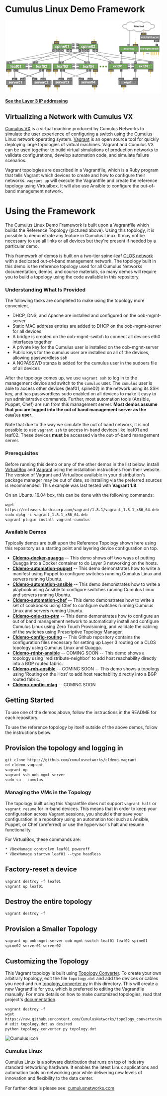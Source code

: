 # Cumulus Linux Demo Framework
![Reference Topology](https://github.com/CumulusNetworks/cldemo-vagrant/blob/master/cldemo_topology.png "Reference Topology")

**[See the Layer 3 IP addressing](https://raw.githubusercontent.com/CumulusNetworks/cldemo-vagrant/master/cldemo_topology_l3.png)**


Virtualizing a Network with Cumulus VX
---------------------------------------
[Cumulus VX](https://cumulusnetworks.com/cumulus-vx/) is a virtual machine
produced by Cumulus Networks to simulate the user experience of configuring a
switch using the Cumulus Linux network operating system.
[Vagrant](https://www.vagrantup.com/) is an open source tool for quickly
deploying large topologies of virtual machines. Vagrant and Cumulus VX can be
used together to build virtual simulations of production networks to validate
configurations, develop automation code, and simulate failure scenarios.

Vagrant topologies are described in a Vagrantfile, which is a Ruby program that
tells Vagrant which devices to create and how to configure their networks.
`vagrant up` will execute the Vagrantfile and create the reference topology
using Virtualbox. It will also use Ansible to configure the out-of-band
management network.

Using the Framework
========================
The Cumulus Linux Demo Framework is built upon a Vagrantfile which builds the Reference Topology (pictured above). Using this topology, it is possible to demonstrate any feature in Cumulus Linux. It may not be necessary to use all links or all devices but they're present if needed by a particular demo.

This framework of demos is built on a two-tier spine-leaf [CLOS network](https://en.wikipedia.org/wiki/Clos_network) with a
dedicated out-of-band management network. The topology built in this demo is
the reference topology used for all Cumulus Networks documentation, demos, and course materials, so
many demos will require you to build a topology using the code available in this
repository.

### Understanding What Is Provided
The following tasks are completed to make using the topology more convenient.

 * DHCP, DNS, and Apache are installed and configured on the oob-mgmt-server
 * Static MAC address entries are added to DHCP on the oob-mgmt-server for all devices
 * A bridge is created on the oob-mgmt-switch to connect all devices eth0 interfaces together
 * A private key for the Cumulus user is installed on the oob-mgmt-server
 * Public keys for the cumulus user are installed on all of the devices, allowing passwordless ssh
 * A NOPASSWD stanza is added for the cumulus user in the sudoers file of all devices

After the topology comes up, we use `vagrant ssh` to log in to the management
device and switch to the `cumulus` user. The `cumulus` user is able to access
other devices (leaf01, spine02) in the network using its SSH key, and has
passwordless sudo enabled on all devices to make it easy to run administrative
commands. Further, most automation tools (Ansible, Puppet, Chef) are run
from this management server. **Most demos assume that you are logged into
the out of band management server as the `cumulus` user**.

Note that due to the way we simulate the out of band network, it is not possible
to use `vagrant ssh` to access in-band devices like leaf01 and leaf02. These
devices **must** be accessed via the out-of-band management server.

### Prerequisites

Before running this demo or any of the other demos in the list below, install
[VirtualBox](https://www.virtualbox.org/manual/ch02.html) and
[Vagrant](https://www.vagrantup.com/downloads.html) using the
installation instructions from their website. The version of Vagrant and Virtualbox
available in your distribution's package manager may be out of date, so
installing via the preferred sources is recommended. This example was last
tested with **Vagrant 1.8**.

On an Ubuntu 16.04 box, this can be done with the following commands:

    wget https://releases.hashicorp.com/vagrant/1.8.1/vagrant_1.8.1_x86_64.deb
    sudo dpkg -i vagrant_1.8.1_x86_64.deb
    vagrant plugin install vagrant-cumulus

### Available Demos

Typically demos are built upon the Reference Topology shown here using this repository as a starting point and layering device configuration on top.

* **[Cldemo-docker-quagga](https://github.com/CumulusNetworks/cldemo-docker-quagga)** -- This demo shows off two ways of putting Quagga into a Docker container to do Layer 3 networking on the hosts.
* **[Cldemo-automation-puppet](https://github.com/CumulusNetworks/cldemo-automation-puppet)** -- This demo demonstrates how to write a manifest using Puppet to configure switches running Cumulus Linux and servers running Ubuntu.
* **[Cldemo-automation-ansible](https://github.com/CumulusNetworks/cldemo-automation-ansible)** -- This demo demonstrates how to write a playbook using Ansible to configure switches running Cumulus Linux and servers running Ubuntu.
* **[Cldemo-automation-chef](https://github.com/CumulusNetworks/cldemo-automation-chef)** -- This demo demonstrates how to write a set of cookbooks using Chef to configure switches running Cumulus Linux and servers running Ubuntu.
* **[Cldemo-onie-ztp-ptm](https://github.com/CumulusNetworks/cldemo-onie-ztp-ptm)** -- This demo demonstrates how to configure an out of band management network to automatically install and configure Cumulus Linux using Zero Touch Provisioning, and validate the cabling of the switches using Prescriptive Topology Manager.
* **[Cldemo-config-routing](https://github.com/CumulusNetworks/cldemo-config-routing)** -- This Github repository contains the configuration files necessary for setting up Layer 3 routing on a CLOS topology using Cumulus Linux and Quagga.
* **[Cldemo-rdnbr-ansible](https://github.com/CumulusNetworks/cldemo-rdnbr-ansible)** -- COMING SOON -- This demo shows a topology using 'redistribute-neighbor' to add host reachability directly into a BGP routed fabric.
* **[Cldemo-roh-ansible](https://github.com/CumulusNetworks/cldemo-roh-ansible)** -- COMING SOON -- This demo shows a topology using 'Routing on the Host' to add host reachability directly into a BGP routed fabric.
* **[Cldemo-config-mlag](https://github.com/CumulusNetworks/cldemo-config-mlag)** -- COMING SOON

Getting Started
------------------
To use one of the demos above, follow the instructions in the README for each repository.

To use the reference topology by itself outside of the above demos, follow the instructions below.

## Provision the topology and logging in

    git clone https://github.com/cumulusnetworks/cldemo-vagrant
    cd cldemo-vagrant
    vagrant up
    vagrant ssh oob-mgmt-server
    sudo su - cumulus


### Managing the VMs in the Topology
The topology built using this Vagrantfile does not support `vagrant halt` or
`vagrant resume` for in-band devices. This means that in order to keep your
configuration across Vagrant sessions, you should either save your configuration
in a repository using an automation tool such as Ansible, Puppet, or Chef
(preferred) or use the hypervisor's halt and resume functionality.

For VirtualBox, these commands are:

    * VBoxManage controlvm leaf01 poweroff
    * VBoxManage startvm leaf01 --type headless

Factory-reset a device
----------------------
    vagrant destroy -f leaf01
    vagrant up leaf01


Destroy the entire topology
---------------------------
    vagrant destroy -f


Provision a Smaller Topology
----------------------------
    vagrant up oob-mgmt-server oob-mgmt-switch leaf01 leaf02 spine01 spine02 server01 server02


Customizing the Topology
------------------------
This Vagrant topology is built using [Topology Converter](https://github.com/cumulusnetworks/topology_converter).
To create your own arbitrary topology, edit the file `topology.dot`
and add the devices or cables you need and run
[topology_converter.py](https://github.com/CumulusNetworks/topology_converter/blob/master/topology_converter.py)
in this directory. This will create a new Vagrantfile for you, which is preferred to editing the Vagrantfile
manually. For more details on how to make customized topologies, read
that project's [documentation](https://github.com/CumulusNetworks/topology_converter/tree/master/documentation).

    vagrant destroy -f
    wget https://raw.githubusercontent.com/CumulusNetworks/topology_converter/master/topology_converter.py
    # edit topology.dot as desired
    python topology_converter.py topology.dot

![Cumulus icon](http://cumulusnetworks.com/static/cumulus/img/logo_2014.png)

### Cumulus Linux

Cumulus Linux is a software distribution that runs on top of industry standard networking hardware. It enables the latest Linux applications and automation tools on networking gear while delivering new levels of innovation and ﬂexibility to the data center.

For further details please see: [cumulusnetworks.com](http://www.cumulusnetworks.com)
